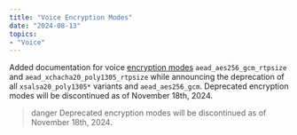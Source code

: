 ```yaml
---
title: "Voice Encryption Modes"
date: "2024-08-13"
topics:
- "Voice"
---
```


Added documentation for voice [encryption modes](/docs/topics/voice-connections#transport-encryption-modes) `aead_aes256_gcm_rtpsize` and `aead_xchacha20_poly1305_rtpsize` while announcing the deprecation of all `xsalsa20_poly1305*` variants and `aead_aes256_gcm`. Deprecated encryption modes will be discontinued as of November 18th, 2024.

> danger
> Deprecated encryption modes will be discontinued as of November 18th, 2024.
